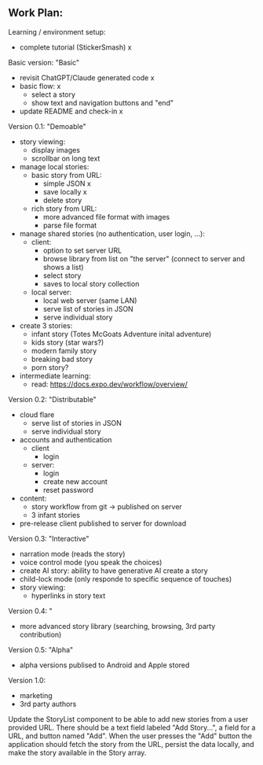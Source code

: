 Work Plan:
----------

Learning / environment setup:

- complete tutorial (StickerSmash) x

Basic version: "Basic"
- revisit ChatGPT/Claude generated code x
- basic flow: x
   - select a story
   - show text and navigation buttons and "end"
- update README and check-in x

Version 0.1: "Demoable"
- story viewing:
   - display images
   - scrollbar on long text
- manage local stories:
   - basic story from URL:
      - simple JSON x
      - save locally x
      - delete story
   - rich story from URL:
      - more advanced file format with images
      - parse file format
- manage shared stories (no authentication, user login, ...):
   - client:
      - option to set server URL
      - browse library from list on "the server" (connect to server and shows a list)
      - select story
      - saves to local story collection
   - local server:
      - local web server (same LAN)
      - serve list of stories in JSON
      - serve individual story
- create 3 stories:
   - infant story (Totes McGoats Adventure inital adventure)
   - kids story (star wars?)
   - modern family story
   - breaking bad story
   - porn story?
- intermediate learning:
   - read: https://docs.expo.dev/workflow/overview/

Version 0.2: "Distributable"
- cloud flare
   - serve list of stories in JSON
   - serve individual story
- accounts and authentication
    - client
      - login
    - server:
      - login
      - create new account
      - reset password
- content:
   - story workflow from git -> published on server
   - 3 infant stories
- pre-release client published to server for download

Version 0.3: "Interactive"
- narration mode (reads the story)
- voice control mode (you speak the choices)
- create AI story: ability to have generative AI create a story
- child-lock mode (only responde to specific sequence of touches)
- story viewing:
   - hyperlinks in story text

Version 0.4: "
- more advanced story library (searching, browsing, 3rd party contribution)

Version 0.5: "Alpha"
- alpha versions publised to Android and Apple stored

Version 1.0:
- marketing
- 3rd party authors


Update the StoryList component to be able to add new stories from a user provided URL. There should be a text field labeled "Add Story...", a field for a URL, and button named "Add". When the user presses the "Add" button the application should fetch the story from the URL, persist the data locally, and make the story available in the Story array.